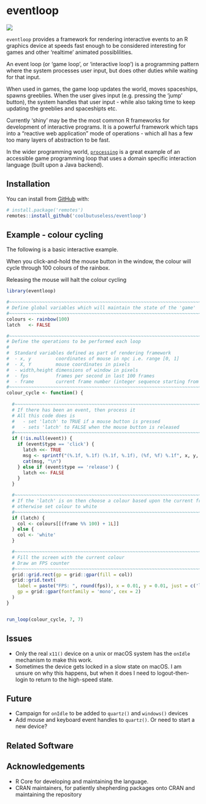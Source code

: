 
<!-- README.md is generated from README.Rmd. Please edit that file -->

# eventloop

<!-- badges: start -->

![](https://img.shields.io/badge/cool-useless-green.svg)
<!-- badges: end -->

`eventloop` provides a framework for rendering interactive events to an
R graphics device at speeds fast enough to be considered interesting for
games and other ‘realtime’ animated possiblilities.

An event loop (or ‘game loop’, or ‘interactive loop’) is a programming
pattern where the system processes user input, but does other duties
while waiting for that input.

When used in games, the game loop updates the world, moves spaceships,
spawns greeblies. When the user gives input (e.g. pressing the ‘jump’
button), the system handles that user input - while also taking time to
keep updating the greeblies and spaceshipts etc.

Currently ‘shiny’ may be the the most common R frameworks for
development of interactive programs. It is a powerful framework which
taps into a “reactive web application” mode of operations - which all
has a few too many layers of abstraction to be fast.

In the wider programming world, [`processing`](https://processing.org/)
is a great example of an accessible game programming loop that uses a
domain specific interaction language (built upon a Java backend).

## Installation

You can install from
[GitHub](https://github.com/coolbutuseless/eventloop) with:

``` r
# install.package('remotes')
remotes::install_github('coolbutuseless/eventloop')
```

## Example - colour cycling

The following is a basic interactive example.

When you click-and-hold the mouse button in the window, the colour will
cycle through 100 colours of the rainbox.

Releasing the mouse will halt the colour cycling

``` r
library(eventloop)

#~~~~~~~~~~~~~~~~~~~~~~~~~~~~~~~~~~~~~~~~~~~~~~~~~~~~~~~~~~~~~~~~~~~~~~~~~~~~~
# Define global variables which will maintain the state of the 'game'
#~~~~~~~~~~~~~~~~~~~~~~~~~~~~~~~~~~~~~~~~~~~~~~~~~~~~~~~~~~~~~~~~~~~~~~~~~~~~~
colours <- rainbow(100)
latch   <- FALSE

#~~~~~~~~~~~~~~~~~~~~~~~~~~~~~~~~~~~~~~~~~~~~~~~~~~~~~~~~~~~~~~~~~~~~~~~~~~~~~
# Define the operations to be performed each loop
#
#  Standard variables defined as part of rendering framework
#  - x, y         coordinates of mouse in npc i.e. range [0, 1]
#  - X, Y         mouse coordinates in pixels
#  - width,height dimensions of window in pixels
#  - fps          frames per second in last 100 frames
#  - frame        current frame number (integer sequence starting from 1)
#~~~~~~~~~~~~~~~~~~~~~~~~~~~~~~~~~~~~~~~~~~~~~~~~~~~~~~~~~~~~~~~~~~~~~~~~~~~~~
colour_cycle <- function() {
  
  #~~~~~~~~~~~~~~~~~~~~~~~~~~~~~~~~~~~~~~~~~~~~~~~~~~~~~~~~~~~~~~~~~~~~~~~~~~~
  # If there has been an event, then process it
  # All this code does is
  #   - set 'latch' to TRUE if a mouse button is pressed
  #   - sets 'latch' to FALSE when the mouse button is released
  #~~~~~~~~~~~~~~~~~~~~~~~~~~~~~~~~~~~~~~~~~~~~~~~~~~~~~~~~~~~~~~~~~~~~~~~~~~~
  if (!is.null(event)) {
    if (event$type == 'click') {
      latch <<- TRUE
      msg <- sprintf("(%.1f, %.1f) (%.1f, %.1f), (%f, %f) %.1f", x, y, X, Y, width, height, fps)
      cat(msg, "\n")
    } else if (event$type == 'release') {
      latch <<- FALSE
    }
  }

  #~~~~~~~~~~~~~~~~~~~~~~~~~~~~~~~~~~~~~~~~~~~~~~~~~~~~~~~~~~~~~~~~~~~~~~~~~~~
  # If the 'latch' is on then choose a colour based upon the current frame number
  # otherwise set colour to white
  #~~~~~~~~~~~~~~~~~~~~~~~~~~~~~~~~~~~~~~~~~~~~~~~~~~~~~~~~~~~~~~~~~~~~~~~~~~~
  if (latch) {
    col <- colours[[(frame %% 100) + 1L]]
  } else {
    col <- 'white'
  }

  #~~~~~~~~~~~~~~~~~~~~~~~~~~~~~~~~~~~~~~~~~~~~~~~~~~~~~~~~~~~~~~~~~~~~~~~~~~~
  # Fill the screen with the current colour
  # Draw an FPS counter
  #~~~~~~~~~~~~~~~~~~~~~~~~~~~~~~~~~~~~~~~~~~~~~~~~~~~~~~~~~~~~~~~~~~~~~~~~~~~
  grid::grid.rect(gp = grid::gpar(fill = col))
  grid::grid.text(
    label = paste("FPS: ", round(fps)), x = 0.01, y = 0.01, just = c('left', 'bottom'),
    gp = grid::gpar(fontfamily = 'mono', cex = 2)
  )
}


run_loop(colour_cycle, 7, 7)
```

## Issues

-   Only the real `x11()` device on a unix or macOS system has the
    `onIdle` mechanism to make this work.
-   Sometimes the device gets locked in a slow state on macOS. I am
    unsure on why this happens, but when it does I need to
    logout-then-login to return to the high-speed state.

## Future

-   Campaign for `onIdle` to be added to `quartz()` and `windows()`
    devices
-   Add mouse and keyboard event handles to `quartz()`. Or need to start
    a new device?

## Related Software

## Acknowledgements

-   R Core for developing and maintaining the language.
-   CRAN maintainers, for patiently shepherding packages onto CRAN and
    maintaining the repository
